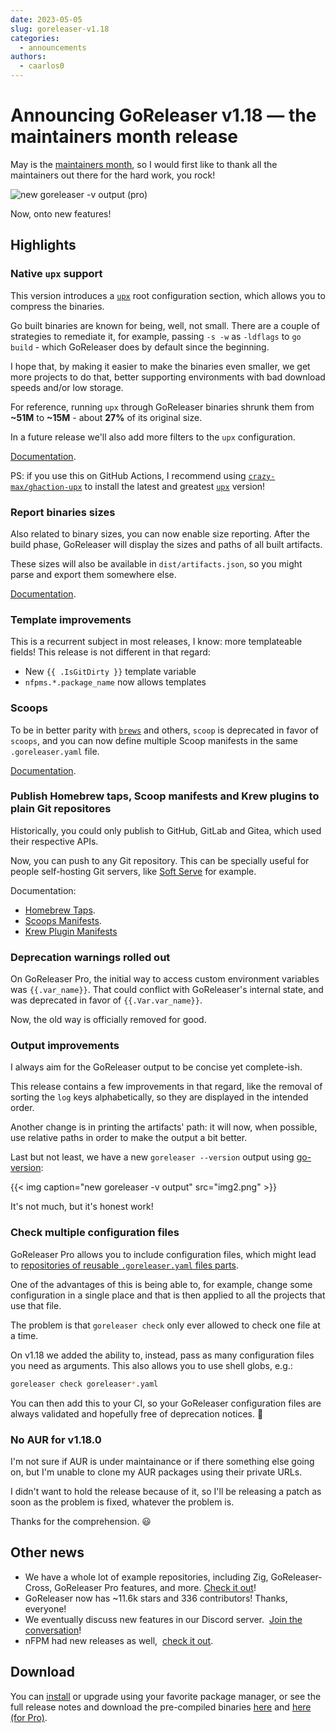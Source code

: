 ```yaml
---
date: 2023-05-05
slug: goreleaser-v1.18
categories:
  - announcements
authors:
  - caarlos0
---
```


# Announcing GoReleaser v1.18 — the maintainers month release

May is the [maintainers month](https://maintainermonth.github.com), so I would
first like to thank all the maintainers out there for the hard work, you rock!

<!-- more -->

![new goreleaser -v output (pro)](https://carlosbecker.com/posts/goreleaser-v1.18/img1.png)

Now, onto new features!

## Highlights

### Native `upx` support

This version introduces a [`upx`][upx] root configuration section, which allows
you to compress the binaries.

Go built binaries are known for being, well, not small. There are a couple of
strategies to remediate it, for example, passing `-s -w` as `-ldflags` to `go
build` - which GoReleaser does by default since the beginning.

I hope that, by making it easier to make the binaries even smaller, we get more
projects to do that, better supporting environments with bad download speeds
and/or low storage.

For reference, running `upx` through GoReleaser binaries shrunk them from
**~51M** to **~15M** - about **27%** of its original size.

In a future release we'll also add more filters to the `upx` configuration.

[Documentation](https://goreleaser.com/customization/upx/).

PS: if you use this on GitHub Actions, I recommend using
[`crazy-max/ghaction-upx`](https://github.com/crazy-max/ghaction-upx) to install
the latest and greatest [`upx`][upx] version!

[upx]: https://upx.github.io/

### Report binaries sizes

Also related to binary sizes, you can now enable size reporting. After the build
phase, GoReleaser will display the sizes and paths of all built artifacts.

These sizes will also be available in `dist/artifacts.json`, so you might parse
and export them somewhere else.

[Documentation](https://goreleaser.com/customization/reportsizes/).

### Template improvements

This is a recurrent subject in most releases, I know: more templateable fields!
This release is not different in that regard:

- New `{{ .IsGitDirty }}` template variable
- `nfpms.*.package_name` now allows templates

### Scoops

To be in better parity with [`brews`][brews] and others, `scoop` is deprecated
in favor of `scoops`, and you can now define multiple Scoop manifests in the
same `.goreleaser.yaml` file.

[Documentation](https://goreleaser.com/customization/scoop/).

[brews]: https://goreleaser.com/customization/homebrew/

### Publish Homebrew taps, Scoop manifests and Krew plugins to plain Git repositores

Historically, you could only publish to GitHub, GitLab and Gitea, which used
their respective APIs.

Now, you can push to any Git repository. This can be specially useful for people
self-hosting Git servers, like [Soft Serve][soft] for example.

[soft]: https://charm.sh/soft-serve

Documentation:

- [Homebrew Taps](https://goreleaser.com/customization/homebrew/).
- [Scoops Manifests](https://goreleaser.com/customization/scoop/).
- [Krew Plugin Manifests](https://goreleaser.com/customization/krew/)

### Deprecation warnings rolled out

On GoReleaser Pro, the initial way to access custom environment variables was
`{{.var_name}}`. That could conflict with GoReleaser's internal state, and was
deprecated in favor of `{{.Var.var_name}}`.

Now, the old way is officially removed for good.

### Output improvements

I always aim for the GoReleaser output to be concise yet complete-ish.

This release contains a few improvements in that regard, like the removal of
sorting the `log` keys alphabetically, so they are displayed in the intended
order.

Another change is in printing the artifacts' path: it will now, when possible,
use relative paths in order to make the output a bit better.

Last but not least, we have a new `goreleaser --version` output using
[go-version](https://github.com/caarlos0/go-version):

{{< img caption="new goreleaser -v output" src="img2.png" >}}

It's not much, but it's honest work!

### Check multiple configuration files

GoReleaser Pro allows you to include configuration files, which might lead to
[repositories of reusable `.goreleaser.yaml` files
parts](https://github.com/caarlos0/goreleaserfiles).

One of the advantages of this is being able to, for example, change some
configuration in a single place and that is then applied to all the projects
that use that file.

The problem is that `goreleaser check` only ever allowed to check one file at a
time.

On v1.18 we added the ability to, instead, pass as many configuration files you
need as arguments. This also allows you to use shell globs, e.g.:

```bash
goreleaser check goreleaser*.yaml
```

You can then add this to your CI, so your GoReleaser configuration files are
always validated and hopefully free of deprecation notices. 🤝

### No AUR for v1.18.0

I'm not sure if AUR is under maintainance or if there something else going on,
but I'm unable to clone my AUR packages using their private URLs.

I didn't want to hold the release because of it, so I'll be releasing a patch as
soon as the problem is fixed, whatever the problem is.

Thanks for the comprehension. 😃

## Other news

- We have a whole lot of example repositories, including Zig, GoReleaser-Cross,
  GoReleaser Pro features, and more.
  [Check it out](https://github.com/orgs/goreleaser/repositories?q=example)!
- GoReleaser now has ~11.6k stars and 336 contributors! Thanks, everyone!
- We eventually discuss new features in our Discord server. 
  [Join the conversation](https://goreleaser.com/discord)!
- nFPM had new releases as well, 
  [check it out](https://github.com/goreleaser/nfpm/releases).

## Download

You can [install][] or upgrade using your favorite package manager, or see the
full release notes and download the pre-compiled binaries [here][oss-rel] and
[here (for Pro)][pro-rel].

[install]: https://goreleaser.com/install
[pro-rel]: https://github.com/weyfonk/goreleaser-pro/releases/tag/v1.18.0-pro
[oss-rel]: https://github.com/weyfonk/goreleaser/releases/tag/v1.18.0
